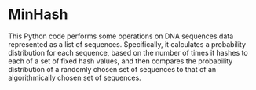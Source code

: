 # MinHash
This Python code performs some operations on DNA sequences data represented as a list of sequences. Specifically, it calculates a probability distribution for each sequence, based on the number of times it hashes to each of a set of fixed hash values, and then compares the probability distribution of a randomly chosen set of sequences to that of an algorithmically chosen set of sequences.
